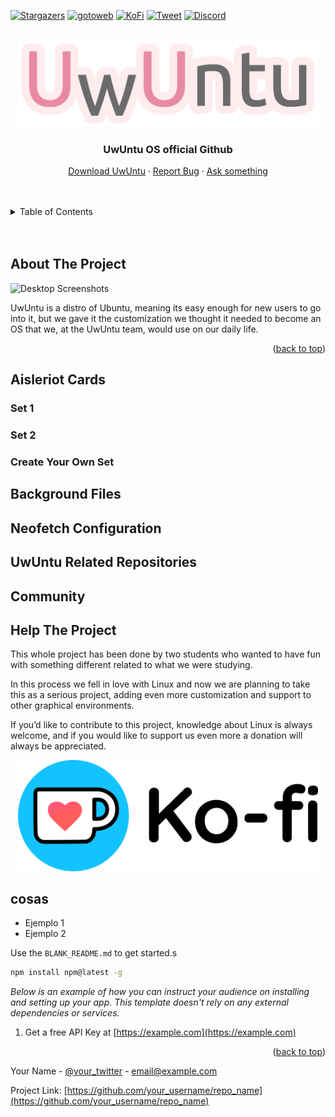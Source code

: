 <!-- Shields -->
<a name="readme-top"></a>

[![Stargazers][stars-shield]][stars-url]
[![gotoweb][gotoweb-shield]][gotoweb-url]
[![KoFi][kofi-shield]][kofi-url]
[![Tweet][tweet-shield]][tweet-url]
[![Discord][discord-shield]][discord-url]


<!-- PROJECT LOGO -->
<br />
<div align="center">
  <a href="https://github.com/othneildrew/Best-README-Template">
    <img src=".readmeimgs/logo.png" alt="UwUntu Logo" width="480">
  </a>

  <h3 align="center">UwUntu OS official Github</h3>

  <p align="center">
    <a href="https://uwuntuos.site">Download UwUntu</a>
    ·
    <a href="https://bugs.launchpad.net/uwuntu">Report Bug</a>
    ·
    <a href="https://answers.launchpad.net/uwuntu">Ask something</a>
  </p>
</div>


<br />
<br />
<!-- TABLE OF CONTENTS -->
<details>
  <summary>Table of Contents</summary>
  <ol>
    <li>
      <a href="#about-the-project">About The Project</a>
    </li>
    <li>
      <a href="#aisleriot-cards">Aisleriot Cards</a>
      <ul>
        <li><a href="#set-1">Set 1</a></li>
        <li><a href="#set-2">Set 2</a></li>
        <li><a href="#create-your-own-set">Create Your Own Set</a></li>
      </ul>
    </li>
    <li><a href="#background-files">Background Files</a></li>
    <li><a href="#neofetch-configuration">Neofetch Configuration</a></li>
    <li><a href="#uwuntu-related-repositories">UwUntu Related Repositories</a></li>
    <li><a href="#community">Community</a></li>
    <li><a href="#help-the-project">Help The Project</a></li>
  </ol>
</details>
<br />
<br />

<!-- ABOUT THE PROJECT -->
## About The Project
<img src=".readmeimgs/desktops.gif" alt="Desktop Screenshots">

<p>UwUntu is a distro of Ubuntu, meaning its easy enough for new users to go into it, but we gave it the customization we thought it needed to become an OS that we, at the UwUntu team, would use on our daily life.</p>

<p align="right">(<a href="#readme-top">back to top</a>)</p>

<!-- Aisleriot Cards -->
## Aisleriot Cards
### Set 1
### Set 2
### Create Your Own Set
<!-- Background Files -->
## Background Files
<!-- Neofetch Configuration -->
## Neofetch Configuration
<!-- UwUntu Related Repositories -->
## UwUntu Related Repositories
<!-- Community -->
## Community
<!-- Help The Project -->
## Help The Project

<p>
This whole project has been done by two students who wanted to have fun with something different related to what we were studying.
</p>
<p>
In this process we fell in love with Linux and now we are planning to take this as a serious project, adding even more customization and support to other graphical environments.
</p>
<p>
If you’d like to contribute to this project, knowledge about Linux is always welcome, and if you would like to support us even more a donation will always be appreciated.
</p>

<div align="center">
  <a href="https://github.com/othneildrew/Best-README-Template">
    <img src=".readmeimgs/kofi-logo.png" alt="Ko-Fi Logo" width="480">
  </a>
</div>



## cosas

* Ejemplo 1
* Ejemplo 2

Use the `BLANK_README.md` to get started.s

  ```sh
  npm install npm@latest -g
  ```

_Below is an example of how you can instruct your audience on installing and setting up your app. This template doesn't rely on any external dependencies or services._

1. Get a free API Key at [https://example.com](https://example.com)

<p align="right">(<a href="#readme-top">back to top</a>)</p>

Your Name - [@your_twitter](https://twitter.com/your_username) - email@example.com

Project Link: [https://github.com/your_username/repo_name](https://github.com/your_username/repo_name)













<!-- SHORTCUTS -->

<!-- SHIELDS LINKS -->
<!--GITHUB STARS-->
[stars-shield]: https://img.shields.io/github/stars/Duxi4/UwUntu?style=for-the-badge&logo=Linux&logoColor=C689C6&color=FFABE1
[stars-url]: https://github.com/Duxi4/UwUntu/stargazers

<!--UWUNTUOS.SITE-->
[gotoweb-shield]: https://img.shields.io/badge/UwUntu%20Website-hi?style=for-the-badge&logo=Internet%20Explorer&logoColor=C689C6&color=FFABE1
[gotoweb-url]: https://uwuntuos.site

<!--KO-FI-->
[kofi-shield]: https://img.shields.io/badge/Buy%20us%20a%20cofee-KoFi?style=for-the-badge&logo=KoFi&logoColor=C689C6&color=FFABE1
[kofi-url]: https://ko-fi.com/uwuntu

<!-- Tweet about us-->
[tweet-shield]: https://img.shields.io/badge/Tweet%20about%20us-hi?style=for-the-badge&logo=Twitter&logoColor=C689C6&color=FFABE1
[tweet-url]: https://bit.ly/380p4nL

<!--Discord server -->
[discord-shield]:https://img.shields.io/badge/Join%20our%20discord-hi?style=for-the-badge&logo=Discord&logoColor=C689C6&color=FFABE1
[discord-url]:https://discord.gg/US38bG9n8c


<!-- About The Project --> 



[product-screenshot]: images/screenshot.png
[Next.js]: https://img.shields.io/badge/next.js-000000?style=for-the-badge&logo=nextdotjs&logoColor=white
[Next-url]: https://nextjs.org/
[React.js]: https://img.shields.io/badge/React-20232A?style=for-the-badge&logo=react&logoColor=61DAFB
[React-url]: https://reactjs.org/
[Vue.js]: https://img.shields.io/badge/Vue.js-35495E?style=for-the-badge&logo=vuedotjs&logoColor=4FC08D
[Vue-url]: https://vuejs.org/
[Angular.io]: https://img.shields.io/badge/Angular-DD0031?style=for-the-badge&logo=angular&logoColor=white
[Angular-url]: https://angular.io/
[Svelte.dev]: https://img.shields.io/badge/Svelte-4A4A55?style=for-the-badge&logo=svelte&logoColor=FF3E00
[Svelte-url]: https://svelte.dev/
[Laravel.com]: https://img.shields.io/badge/Laravel-FF2D20?style=for-the-badge&logo=laravel&logoColor=white
[Laravel-url]: https://laravel.com
[Bootstrap.com]: https://img.shields.io/badge/Bootstrap-563D7C?style=for-the-badge&logo=bootstrap&logoColor=white
[Bootstrap-url]: https://getbootstrap.com
[JQuery.com]: https://img.shields.io/badge/jQuery-0769AD?style=for-the-badge&logo=jquery&logoColor=white
[JQuery-url]: https://jquery.com 
